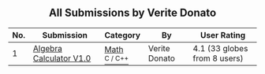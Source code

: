 ﻿<div align="center">

## All Submissions by Verite Donato

</div>

No.  | Submission | Category | By   | User Rating
---- | ---------- | -------- | ---- | -----------
1 | [Algebra Calculator V1\.0<br />](https://github.com/Planet-Source-Code/verite-donato-algebra-calculator-v1-0__3-3095) | [Math<br /><sup>C / C++</sup>](../ByCategory/math__3-12.md) | Verite Donato | 4.1 (33 globes from 8 users)
